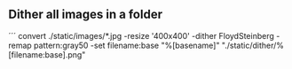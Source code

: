 ## Dither all images in a folder
´´´
convert ./static/images/*.jpg -resize '400x400' -dither FloydSteinberg -remap pattern:gray50 -set filename:base "%[basename]" "./static/dither/%[filename:base].png"
```

